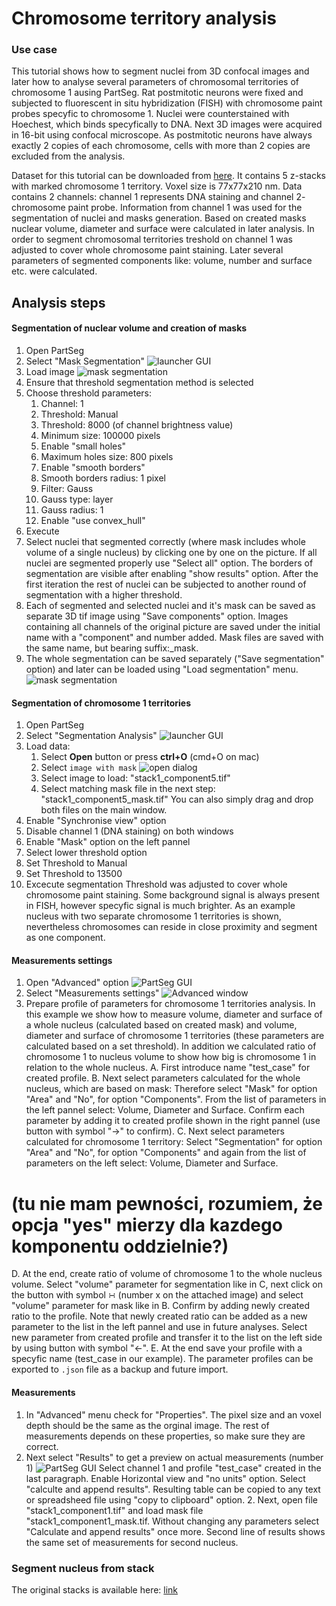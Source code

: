 
# Chromosome territory analysis



### Use case
This tutorial shows how to segment nuclei from 3D confocal images and later how to analyse several parameters of chromosomal territories of chromosome 1 ausing PartSeg.
Rat postmitotic neurons were fixed and subjected to fluorescent in situ hybridization (FISH)
with chromosome paint probes specyfic to chromosome 1. Nuclei were counterstained with Hoechest, which binds specyfically to DNA. Next 3D images were acquired in 16-bit using confocal microscope. As postmitotic neurons have always exactly 2 copies of each chromosome, cells with more than 2 copies are excluded from the analysis.

Dataset for this tutorial can be downloaded from [here](http://nucleus3d.cent.uw.edu.pl/PartSeg/Downloads/A_deconv_elements.zip). It contains 5 z-stacks with marked chromosome 1 territory. Voxel size is 77x77x210 nm. Data contains 2 channels: channel 1 represents DNA staining and channel 2- chromosome paint probe. Information from channel 1 was used for the segmentation of nuclei and masks generation. Based on created masks nuclear volume, diameter and surface were calculated in later analysis. In order to segment chromosomal territories treshold on channel 1 was adjusted to cover whole chromosome paint staining. Later several parameters of segmented components like: volume, number and surface etc. were calculated.

## Analysis steps

#### Segmentation of nuclear volume and creation of masks

1. Open PartSeg
2. Select "Mask Segmentation"
    ![launcher GUI](./images/launcher.png)
3. Load image
    ![mask segmentation](./images/mask_segmentation.png)
4. Ensure that threshold segmentation method is selected
5. Choose threshold parameters:
    1. Channel: 1
    2. Threshold: Manual
    3. Threshold: 8000 (of channel brightness value)
    4. Minimum size: 100000 pixels
    5. Enable "small holes"
    6. Maximum holes size: 800 pixels
    7. Enable "smooth borders"
    8. Smooth borders radius: 1 pixel
    9. Filter: Gauss
    10. Gauss type: layer
    11. Gauss radius: 1
    12. Enable "use convex_hull"
6. Execute
7. Select nuclei that segmented correctly (where mask includes whole volume of a single nucleus) by clicking one by one on the picture.
If all nuclei are segmented properly use "Select all" option. The borders of segmentation are visible after enabling "show results" option.
After the first iteration the rest of nuclei can be subjected to another round of segmentation with a higher threshold.
8. Each of segmented and selected nuclei and it's mask can be saved as separate 3D tif image using "Save components" option.
Images containing all channels of the original picture are saved under the initial name with a "component" and number added. Mask files are saved with the same name, but bearing suffix:_mask.
9. The whole segmentation can be saved separately ("Save segmentation" option) and later can be loaded using "Load segmentation" menu.
![mask segmentation](./images/mask_segmentation.png)

#### Segmentation of chromosome 1 territories

1. Open PartSeg
2. Select "Segmentation Analysis"
    ![launcher GUI](./images/launcher.png)
3. Load data:
    1. Select **Open** button or press **ctrl+O** (cmd+O on mac)
    2. Select `image with mask`
    ![open dialog](images/open_file.png)
    3. Select image to load: "stack1_component5.tif"
    4. Select matching mask file in the next step: "stack1_component5_mask.tif"
You can also simply drag and drop both files on the main window.
4. Enable "Synchronise view" option
5. Disable channel 1 (DNA staining) on both windows
6. Enable "Mask" option on the left pannel
7. Select lower threshold option
8. Set Threshold to Manual
9. Set Threshold to 13500
10. Excecute segmentation
Threshold was adjusted to cover whole chromosome paint staining. Some background signal is always present in FISH, however specyfic signal is much brighter. As an example nucleus with two separate chromosome 1 territories is shown, nevertheless chromosomes can reside in close proximity and segment as one component.

#### Measurements settings
1. Open "Advanced" option
    ![PartSeg GUI](images/main_window.png)
2. Select "Measurements settings"
    ![Advanced window](images/advanced.png)
3. Prepare profile of parameters for chromosome 1 territories analysis.
In this example we show how to measure volume, diameter and surface of a whole nucleus (calculated based on created mask) and volume, diameter and surface of chromosome 1 territories (these parameters are calculated based on a set threshold). In addition we calculated ratio of chromosome 1 to nucleus volume to show how big is chromosome 1 in relation to the whole nucleus.
  A. First introduce name "test_case" for created profile.
  B. Next select parameters calculated for the whole nucleus, which are based on mask: Therefore select "Mask" for option "Area" and "No", for option "Components". From the list of parameters in the left pannel select: Volume, Diameter and Surface. Confirm each parameter by adding it to created profile shown in the right pannel (use button with symbol "→" to confirm).
  C. Next select parameters calculated for chromosome 1 territory: Select "Segmentation" for option "Area" and "No", for option "Components" and again from the list of parameters on the left select: Volume, Diameter and Surface.

# (tu nie mam pewności, rozumiem, że opcja "yes" mierzy dla kazdego komponentu oddzielnie?)

  D. At the end, create ratio of volume of chromosome 1 to the whole nucleus volume. Select "volume" parameter for segmentation like in C, next click on the button with symbol ∺ (number x on the attached image) and select "volume" parameter for mask like in B. Confirm by adding newly created ratio to the profile. Note that newly created ratio can be added as a new parameter to the list in the left pannel and use in future analyses. Select new parameter from created profile and transfer it to the list on the left side by using button with symbol "←".
  E. At the end save your profile with a specyfic name (test_case in our example).
  The parameter profiles can be exported to `.json` file as a backup and future import.

#### Measurements
1. In "Advanced" menu check for "Properties". The pixel size and an voxel depth should be the same as the orginal image. The rest of measurements depends on these properties, so make sure they are correct.
2. Next select "Results" to get a preview on actual measurements (number 1)
![PartSeg GUI](images/main_window_analysis.png)
Select channel 1 and profile "test_case" created in the last paragraph. Enable Horizontal view and "no units" option. Select "calculte and append results". Resulting table can be copied to any text or spreadsheed file using "copy to clipboard" option. 2. Next, open file "stack1_component1.tif" and load mask file "stack1_component1_mask.tif. Without changing any parameters select "Calculate and append results" once more. Second line of results shows the same set of measurements for second nucleus.





### Segment nucleus from stack
The original stacks is available here: [link]([link](http://nucleus3d.cent.uw.edu.pl/PartSeg/Downloads/A_deconv_stack.zip))


[comment]: <> (pandoc -t html -s -o tutorial-chromosome1.html --css pandoc.css -M pagetitle:"Chromosome 1 territory analysis"  tutorial-chromosome1.md)
